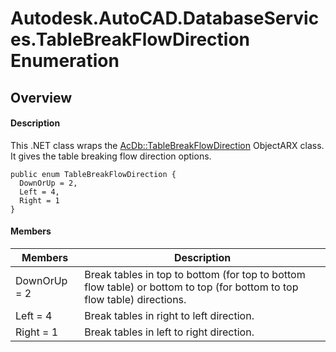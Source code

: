 # Autodesk.AutoCAD.DatabaseServices.TableBreakFlowDirection Enumeration

## Overview

#### Description
This .NET class wraps the [AcDb::TableBreakFlowDirection](AcDb__TableBreakFlowDirection.md) ObjectARX class. It gives the table breaking flow direction options.
```text
public enum TableBreakFlowDirection {
  DownOrUp = 2,
  Left = 4,
  Right = 1
}
```

#### Members

| Members | Description |
| --- | --- |
| DownOrUp = 2 | Break tables in top to bottom (for top to bottom flow table) or bottom to top (for bottom to top flow table) directions. |
| Left = 4 | Break tables in right to left direction. |
| Right = 1 | Break tables in left to right direction. |